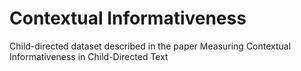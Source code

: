 # Contextual Informativeness

Child-directed dataset described in the paper Measuring Contextual Informativeness in Child-Directed Text
